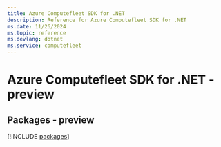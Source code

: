 ```yaml
---
title: Azure Computefleet SDK for .NET
description: Reference for Azure Computefleet SDK for .NET
ms.date: 11/26/2024
ms.topic: reference
ms.devlang: dotnet
ms.service: computefleet
---
```

# Azure Computefleet SDK for .NET - preview
## Packages - preview
[!INCLUDE [packages](computefleet-index.md)]